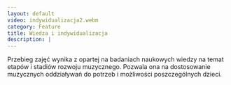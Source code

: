 ```yaml
---
layout: default
video: indywidualizacja2.webm
category: Feature
title: Wiedza i indywidualizacja
description: |
---
```


Przebieg zajęć wynika z&nbsp;opartej na&nbsp;badaniach naukowych wiedzy na&nbsp;temat etapów i&nbsp;stadiów rozwoju muzycznego. 
Pozwala ona na&nbsp;dostosowanie muzycznych oddziaływań do&nbsp;potrzeb i&nbsp;możliwości poszczególnych dzieci.

